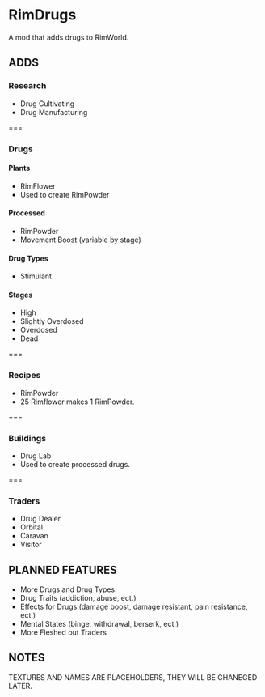 # RimDrugs
A mod that adds drugs to RimWorld.

## ADDS

### Research

* Drug Cultivating
* Drug Manufacturing

=== 
### Drugs


#### Plants
* RimFlower
 * Used to create RimPowder

#### Processed
* RimPowder
 * Movement Boost (variable by stage)

#### Drug Types
* Stimulant

#### Stages
* High
* Slightly Overdosed
* Overdosed
* Dead

=== 
### Recipes

* RimPowder
 * 25 Rimflower makes 1 RimPowder.

=== 
### Buildings

* Drug Lab
 * Used to create processed drugs.

=== 
### Traders
* Drug Dealer
 * Orbital
 * Caravan
 * Visitor

## PLANNED FEATURES
* More Drugs and Drug Types.
* Drug Traits (addiction, abuse, ect.)
* Effects for Drugs (damage boost, damage resistant, pain resistance, ect.)
* Mental States (binge, withdrawal, berserk, ect.)
* More Fleshed out Traders

## NOTES
TEXTURES AND NAMES ARE PLACEHOLDERS, THEY WILL BE CHANEGED LATER.
